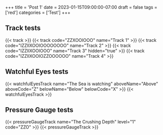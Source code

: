 +++
title = 'Post 1'
date = 2023-01-15T09:00:00-07:00
draft = false
tags = ['red']
categories = ['Test']
+++


## Track tests
{{< track >}}
{{< track code="ZZXOOIOOO" name="Track 1" >}}
{{< track code="IZZIIXOOIOOOOOOOO" name="Track 2" >}}
{{< track code="IZZIIXOOIOOO" name="Track 3" hidden="true" >}}
{{< track code="IZZIIXOOIOZZOOOOOO" name="Track 4" >}}

## Watchful Eyes tests
{{< watchfulEyesTrack name="The Sea is watching" aboveName="Above" aboveCode="Z" belowName="Below" belowCode="X" >}}
{{< watchfulEyesTrack >}}

## Pressure Gauge tests
{{< pressureGaugeTrack name="The Crushing Depth" level="1" code="ZZO" >}}
{{< pressureGaugeTrack >}}